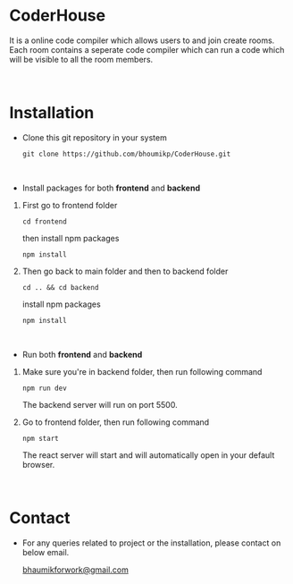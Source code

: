 # CoderHouse
   It is a online code compiler which allows users to and join create rooms. Each room contains a seperate code compiler which can run a code which will be visible to all the room members.

<br>

# Installation
  - Clone this git repository in your system

	```
	git clone https://github.com/bhoumikp/CoderHouse.git
	```

<br>

  - Install packages for both <b>frontend</b> and <b>backend</b>
  1. First go to frontend folder
		```
		cd frontend
		```
	 then install npm packages
	 	```
		npm install
		```

  2. Then go back to main folder and then to backend folder
		```
		cd .. && cd backend
		```
	 install npm packages
	 ```
	 npm install
	 ```

<br>

  - Run both <b>frontend</b> and <b>backend</b>
   1. Make sure you're in backend folder, then run following command
		```
		npm run dev
		```
		The backend server will run on port 5500.


   2. Go to frontend folder, then run following command
	   ```
	   npm start
	   ```
	   The react server will start and will automatically open in your default browser.

		
	  <!-- ### IMPORTANT: 
	  - To run this project, you need to add env files to both, backend and frontend folders. 
	  - This .env files should contains all the variables which are shown in .env.example files. 
	  - Assign values to this env variables as your needs. -->

<br>

# Contact
 - For any queries related to project or the installation, please contact on below email.

 	bhaumikforwork@gmail.com

